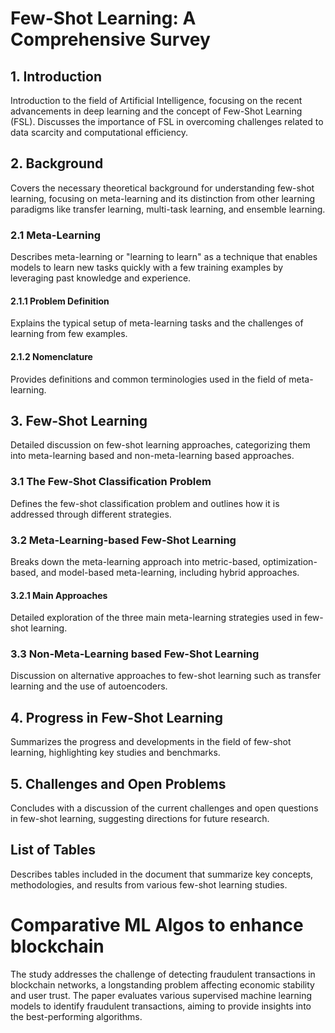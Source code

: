 # Few-Shot Learning: A Comprehensive Survey

## 1. Introduction
Introduction to the field of Artificial Intelligence, focusing on the recent advancements in deep learning and the concept of Few-Shot Learning (FSL). Discusses the importance of FSL in overcoming challenges related to data scarcity and computational efficiency.

## 2. Background
Covers the necessary theoretical background for understanding few-shot learning, focusing on meta-learning and its distinction from other learning paradigms like transfer learning, multi-task learning, and ensemble learning.

### 2.1 Meta-Learning
Describes meta-learning or "learning to learn" as a technique that enables models to learn new tasks quickly with a few training examples by leveraging past knowledge and experience.

#### 2.1.1 Problem Definition
Explains the typical setup of meta-learning tasks and the challenges of learning from few examples.

#### 2.1.2 Nomenclature
Provides definitions and common terminologies used in the field of meta-learning.

## 3. Few-Shot Learning
Detailed discussion on few-shot learning approaches, categorizing them into meta-learning based and non-meta-learning based approaches.

### 3.1 The Few-Shot Classification Problem
Defines the few-shot classification problem and outlines how it is addressed through different strategies.

### 3.2 Meta-Learning-based Few-Shot Learning
Breaks down the meta-learning approach into metric-based, optimization-based, and model-based meta-learning, including hybrid approaches.

#### 3.2.1 Main Approaches
Detailed exploration of the three main meta-learning strategies used in few-shot learning.

### 3.3 Non-Meta-Learning based Few-Shot Learning
Discussion on alternative approaches to few-shot learning such as transfer learning and the use of autoencoders.

## 4. Progress in Few-Shot Learning
Summarizes the progress and developments in the field of few-shot learning, highlighting key studies and benchmarks.

## 5. Challenges and Open Problems
Concludes with a discussion of the current challenges and open questions in few-shot learning, suggesting directions for future research.

## List of Tables
Describes tables included in the document that summarize key concepts, methodologies, and results from various few-shot learning studies.

# Comparative ML Algos to enhance blockchain
The study addresses the challenge of detecting fraudulent transactions in blockchain networks, a longstanding problem affecting economic stability and user trust. The paper evaluates various supervised machine learning models to identify fraudulent transactions, aiming to provide insights into the best-performing algorithms.

